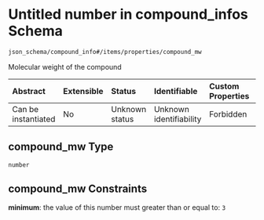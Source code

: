 # Untitled number in compound\_infos Schema

```txt
json_schema/compound_info#/items/properties/compound_mw
```

Molecular weight of the compound

| Abstract            | Extensible | Status         | Identifiable            | Custom Properties | Additional Properties | Access Restrictions | Defined In                                                                              |
| :------------------ | :--------- | :------------- | :---------------------- | :---------------- | :-------------------- | :------------------ | :-------------------------------------------------------------------------------------- |
| Can be instantiated | No         | Unknown status | Unknown identifiability | Forbidden         | Allowed               | none                | [compound\_info.schema.json\*](../out/compound_info.schema.json "open original schema") |

## compound\_mw Type

`number`

## compound\_mw Constraints

**minimum**: the value of this number must greater than or equal to: `3`
